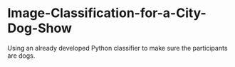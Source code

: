 # Image-Classification-for-a-City-Dog-Show
Using an already developed Python classifier to make sure the participants are dogs.
